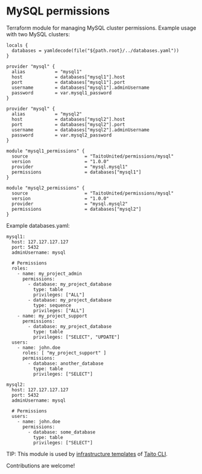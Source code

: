 # MySQL permissions

Terraform module for managing MySQL cluster permissions. Example usage with two MySQL clusters:

```
locals {
  databases = yamldecode(file("${path.root}/../databases.yaml"))
}

provider "mysql" {
  alias           = "mysql1"
  host            = databases["mysql1"].host
  port            = databases["mysql1"].port
  username        = databases["mysql1"].adminUsername
  password        = var.mysql1_password
}

provider "mysql" {
  alias           = "mysql2"
  host            = databases["mysql2"].host
  port            = databases["mysql2"].port
  username        = databases["mysql2"].adminUsername
  password        = var.mysql2_password
}

module "mysql1_permissions" {
  source                     = "TaitoUnited/permissions/mysql"
  version                    = "1.0.0"
  provider                   = "mysql.mysql1"
  permissions                = databases["mysql1"]
}

module "mysql2_permissions" {
  source                     = "TaitoUnited/permissions/mysql"
  version                    = "1.0.0"
  provider                   = "mysql.mysql2"
  permissions                = databases["mysql2"]
}
```

Example databases.yaml:

```
mysql1:
  host: 127.127.127.127
  port: 5432
  adminUsername: mysql

  # Permissions
  roles:
    - name: my_project_admin
      permissions:
        - database: my_project_database
          type: table
          privileges: ["ALL"]
        - database: my_project_database
          type: sequence
          privileges: ["ALL"]
    - name: my_project_support
      permissions:
        - database: my_project_database
          type: table
          privileges: ["SELECT", "UPDATE"]
  users:
    - name: john.doe
      roles: [ "my_project_support" ]
      permissions:
        - database: another_database
          type: table
          privileges: ["SELECT"]

mysql2:
  host: 127.127.127.127
  port: 5432
  adminUsername: mysql

  # Permissions
  users:
    - name: john.doe
      permissions:
        - database: some_database
          type: table
          privileges: ["SELECT"]
```

TIP: This module is used by [infrastructure templates](https://taitounited.github.io/taito-cli/templates#infrastructure-templates) of [Taito CLI](https://taitounited.github.io/taito-cli/).

Contributions are welcome!
